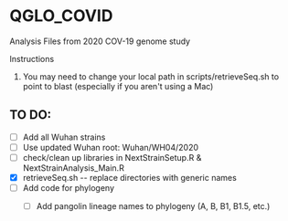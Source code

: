 # QGLO_COVID

Analysis Files from 2020 COV-19 genome study

Instructions
1. You may need to change your local path in scripts/retrieveSeq.sh to point to blast (especially if you aren't using a Mac) 

## TO DO:

- [ ] Add all Wuhan strains
- [ ] Use updated Wuhan root: Wuhan/WH04/2020
- [ ] check/clean up libraries in NextStrainSetup.R & NextStrainAnalysis_Main.R
- [X] retrieveSeq.sh -- replace directories with generic names
- [ ] Add code for phylogeny
  - [ ] Add pangolin lineage names to phylogeny (A, B, B1, B1.5, etc.)

  
